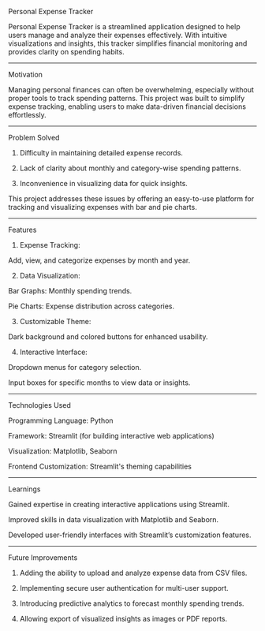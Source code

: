 Personal Expense Tracker

Personal Expense Tracker is a streamlined application designed to help users manage and analyze their expenses effectively. With intuitive visualizations and insights, this tracker simplifies financial monitoring and provides clarity on spending habits.


---

Motivation

Managing personal finances can often be overwhelming, especially without proper tools to track spending patterns. This project was built to simplify expense tracking, enabling users to make data-driven financial decisions effortlessly.


---

Problem Solved

1. Difficulty in maintaining detailed expense records.


2. Lack of clarity about monthly and category-wise spending patterns.


3. Inconvenience in visualizing data for quick insights.



This project addresses these issues by offering an easy-to-use platform for tracking and visualizing expenses with bar and pie charts.


---

Features

1. Expense Tracking:

Add, view, and categorize expenses by month and year.



2. Data Visualization:

Bar Graphs: Monthly spending trends.

Pie Charts: Expense distribution across categories.



3. Customizable Theme:

Dark background and colored buttons for enhanced usability.



4. Interactive Interface:

Dropdown menus for category selection.

Input boxes for specific months to view data or insights.





---

Technologies Used

Programming Language: Python

Framework: Streamlit (for building interactive web applications)

Visualization: Matplotlib, Seaborn

Frontend Customization: Streamlit's theming capabilities



---

Learnings

Gained expertise in creating interactive applications using Streamlit.

Improved skills in data visualization with Matplotlib and Seaborn.

Developed user-friendly interfaces with Streamlit’s customization features.



---

Future Improvements

1. Adding the ability to upload and analyze expense data from CSV files.


2. Implementing secure user authentication for multi-user support.


3. Introducing predictive analytics to forecast monthly spending trends.


4. Allowing export of visualized insights as images or PDF reports.

